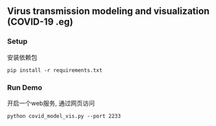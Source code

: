 ## Virus transmission modeling and visualization (COVID-19 .eg)
### Setup
安装依赖包
```
pip install -r requirements.txt
```

### Run Demo
开启一个web服务, 通过网页访问
```
python covid_model_vis.py --port 2233
```
